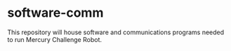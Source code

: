 # software-comm
This repository will house software and communications programs needed to run Mercury Challenge Robot.
